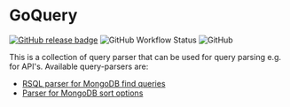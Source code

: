 # GoQuery
[![GitHub release badge](https://badgen.net/github/release/StevenCyb/goquery/stable)](https://github.com/StevenCyb/goquery/releases/latest)
![GitHub Workflow Status](https://img.shields.io/github/workflow/status/StevenCyb/goquery/ci-test?label=Tests&logo=GitHub)
![GitHub](https://img.shields.io/github/license/StevenCyb/goquery?logo=GitHub)

This is a collection of query parser that can be used for query parsing e.g. for API's.
Available query-parsers are:
- [RSQL parser for MongoDB find queries](parser/mongo/rsql/README.md)
- [Parser for MongoDB sort options](parser/mongo/sort/README.md)
